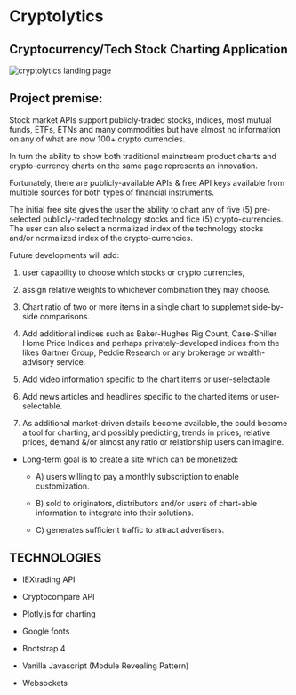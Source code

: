 # Cryptolytics
## Cryptocurrency/Tech Stock Charting Application

![cryptolytics landing page](https://github.com/dkayucf/Cryptocurrency-Stock-Charting/blob/master/assets/images/landingPage.jpg)

## Project premise: ##
Stock market APIs support publicly-traded stocks, indices,
most mutual funds, ETFs, ETNs and many commodities but have almost no
information on any of what are now 100+ crypto currencies.

In turn the ability to show both traditional mainstream product charts and
crypto-currency charts on the same page represents an innovation.

Fortunately, there are publicly-available APIs & free API keys available from
multiple sources for both types of financial instruments.

The initial free site gives the user the ability to chart any of five (5)
pre-selected publicly-traded technology stocks and fice (5) crypto-currencies.
The user can also select a normalized index of the technology stocks and/or
normalized index of the crypto-currencies.

Future developments will add:

1.  user capability to choose which stocks or crypto currencies,

1.  assign relative weights to whichever combination they may choose.

1.  Chart ratio of two or more items in a single chart to supplemet side-by-side
    comparisons.

1.  Add additional indices such as Baker-Hughes Rig Count, Case-Shiller Home
    Price Indices and perhaps privately-developed indices from the likes Gartner
    Group, Peddie Research or any brokerage or wealth-advisory service.

1.  Add video information specific to the chart items or user-selectable

1.  Add news articles and headlines specific to the charted items or
    user-selectable.

1.  As additional market-driven details become available, the could become a
    tool for charting, and possibly predicting, trends in prices, relative
    prices, demand &/or almost any ratio or relationship users can imagine.

*   Long-term goal is to create a site which can be monetized:

    *   A) users willing to pay a monthly subscription to enable customization.

    *   B) sold to originators, distributors and/or users of chart-able
        information to integrate into their solutions.

    *   C) generates sufficient traffic to attract advertisers.

## TECHNOLOGIES ##

*   IEXtrading API

*   Cryptocompare API

*   Plotly.js for charting

*   Google fonts

*   Bootstrap 4

*   Vanilla Javascript (Module Revealing Pattern)

*   Websockets

